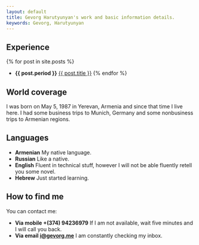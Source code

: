 ```yaml
---
layout: default
title: Gevorg Harutyunyan's work and basic information details.
keywords: Gevorg, Harutyunyan
---
```


## Experience

{% for post in site.posts %}
 - **{{ post.period }}** <a href="{{ post.url }}">{{ post.title }}</a>
{% endfor %}

## World coverage

I was born on May 5, 1987 in Yerevan, Armenia and since that time I live here. I had some business trips to Munich, Germany and some nonbusiness trips to Armenian regions.

## Languages

 - **Armenian** My native language.
 - **Russian** Like a native.
 - **English** Fluent in technical stuff, however I will not be able fluently retell you some novel.
 - **Hebrew** Just started learning.

## How to find me

You can contact me:

 - **Via mobile +(374) 94236979** If I am not available, wait five minutes and I will call you back.
 - **Via email [i@gevorg.me]** I am constantly checking my inbox.
 
[i@gevorg.me]: mailto:i@gevorg.me